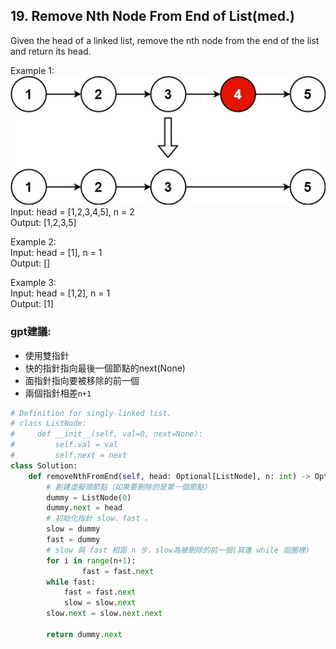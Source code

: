 ## 19. Remove Nth Node From End of List(med.)

Given the head of a linked list, remove the nth node from the end of the list and return its head.

Example 1:\
![alt text](image.png)
Input: head = [1,2,3,4,5], n = 2\
Output: [1,2,3,5]

Example 2:\
Input: head = [1], n = 1\
Output: []

Example 3:\
Input: head = [1,2], n = 1\
Output: [1]

### gpt建議:
- 使用雙指針
- 快的指針指向最後一個節點的next(None)
- 面指針指向要被移除的前一個
- 兩個指針相差`n+1`


```python
# Definition for singly-linked list.
# class ListNode:
#     def __init__(self, val=0, next=None):
#         self.val = val
#         self.next = next
class Solution:
    def removeNthFromEnd(self, head: Optional[ListNode], n: int) -> Optional[ListNode]:
        # 創建虛擬頭節點（如果要刪除的是第一個節點）
        dummy = ListNode(0)
        dummy.next = head
        # 初始化指針 slow、fast 。
        slow = dummy
        fast = dummy
        # slow 與 fast 相距 n 步，slow為被刪除的前一個(寫進 while 迴圈裡)
        for i in range(n+1):
                fast = fast.next        
        while fast:
            fast = fast.next
            slow = slow.next
        slow.next = slow.next.next

        return dummy.next
```